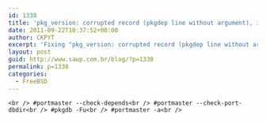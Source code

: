 ```yaml
---
id: 1338
title: 'pkg_version: corrupted record (pkgdep line without argument), ignoring'
date: 2011-09-22T10:37:52+00:00
author: CKPYT
excerpt: 'Fixing "pkg_version: corrupted record (pkgdep line without argument), ignoring" error on FreeBSD ports.'
layout: post
guid: http://www.sawp.com.br/blog/?p=1338
permalink: p=1338
categories:
  - FreeBSD
---
```

`<br />
#portmaster --check-depends<br />
#portmaster --check-port-dbdir<br />
#pkgdb -Fu<br />
#portmaster -a<br />
`
